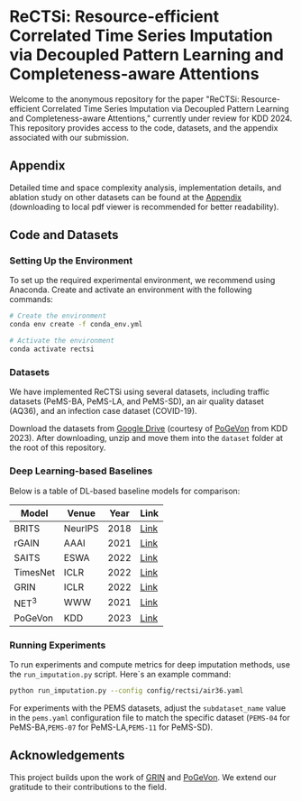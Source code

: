 
# ReCTSi: Resource-efficient Correlated Time Series Imputation via Decoupled Pattern Learning and Completeness-aware Attentions

Welcome to the anonymous repository for the paper "ReCTSi: Resource-efficient Correlated Time Series Imputation via Decoupled Pattern Learning and Completeness-aware Attentions," currently under review for KDD 2024. This repository provides access to the code, datasets, and the appendix associated with our submission.

## Appendix

Detailed time and space complexity analysis, implementation details, and ablation study on other datasets can be found at the [Appendix](Appendix.pdf) (downloading to local pdf viewer is recommended for better readability).


## Code and Datasets

### Setting Up the Environment

To set up the required experimental environment, we recommend using Anaconda. Create and activate an environment with the following commands:

```bash
# Create the environment
conda env create -f conda_env.yml

# Activate the environment
conda activate rectsi
```

### Datasets

We have implemented ReCTSi using several datasets, including traffic datasets (PeMS-BA, PeMS-LA, and PeMS-SD), an air quality dataset (AQ36), and an infection case dataset (COVID-19).

Download the datasets from [Google Drive](https://drive.google.com/file/d/1kmY2MMlga1ryasGsAHXslKNI3F2l19IT/) (courtesy of [PoGeVon](https://github.com/Derek-Wds/PoGeVon/) from KDD 2023). After downloading, unzip and move them into the `dataset` folder at the root of this repository.

### Deep Learning-based Baselines

Below is a table of DL-based baseline models for comparison:

| Model    | Venue   | Year | Link                                                  |
|----------|---------|------|-------------------------------------------------------|
| BRITS    | NeurIPS | 2018 | [Link](https://dl.acm.org/doi/10.5555/3327757.3327783)               |
| rGAIN    | AAAI    | 2021 | [Link](https://ojs.aaai.org/index.php/AAAI/article/view/17086)        |
| SAITS    | ESWA    | 2022 | [Link](https://www.sciencedirect.com/science/article/pii/S0957417423001203)    |
| TimesNet | ICLR    | 2022 | [Link](https://openreview.net/pdf?id=ju_Uqw384Oq)    |
| GRIN     | ICLR    | 2022 | [Link](https://openreview.net/pdf?id=kOu3-S3wJ7)       |
| NET<sup>3</sup>   | WWW     | 2021 | [Link](https://dl.acm.org/doi/10.1145/3442381.3449969) |
| PoGeVon  | KDD     | 2023 | [Link](https://dl.acm.org/doi/10.1145/3580305.3599444)            |

### Running Experiments

To run experiments and compute metrics for deep imputation methods, use the `run_imputation.py` script. Here`s an example command:

```bash
python run_imputation.py --config config/rectsi/air36.yaml
```

For experiments with the PEMS datasets, adjust the `subdataset_name` value in the `pems.yaml` configuration file to match the specific dataset (`PEMS-04` for PeMS-BA,`PEMS-07` for PeMS-LA,`PEMS-11` for PeMS-SD).

## Acknowledgements

This project builds upon the work of [GRIN](https://github.com/Graph-Machine-Learning-Group/grin) and [PoGeVon](https://github.com/Derek-Wds/PoGeVon/). We extend our gratitude to their contributions to the field.
